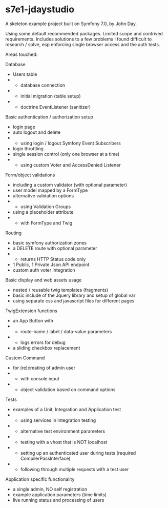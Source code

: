 # s7e1-jdaystudio
A skeleton example project built on Symfony 7.0, by John Day.

Using some default recommended packages. Limited scope and contrived requirements. Includes solutions to a few problems I found difficult to research / solve, esp enforcing single browser access and the auth tests.

Areas touched:

Database
- Users table
- - database connection
- - initial migration (table setup)
- - doctrine EventListener (sanitizer)

Basic authentication / authorization setup
- login page
- auto logout and delete
- - using login / logout Symfony Event Subscribers
- login throttling
- single session control (only one browser at a time)
- - using custom Voter and AccessDenied Listener

Form/object validations
- including a custom validator (with optional parameter)
- user model mapped by a FormType
- alternative validation options
- - using Validation Groups
- using a placeholder attribute
- - with FormType and Twig

Routing
- basic symfony authorization zones
- a DELETE route with optional parameter
- - returns HTTP Status code only
- 1 Public, 1 Private Json API endpoint
- custom auth voter integration

Basic display and web assets usage
- nested / reusable twig templates (fragments)
- basic include of the Jquery library and setup of global var
- using separate css and javascript files for different pages

TwigExtension functions
- an App Button with
- - route-name / label / data-value parameters
- - logs errors for debug
- a sliding checkbox replacement

Custom Command
- for (re)creating of admin user
- - with console input
- - object validation based on command options

Tests
- examples of a Unit, Integration and Application test
- - using services in Integration testing
- - alternative test environment parameters
- - testing with a vhost that is NOT localhost
- - setting up an authenticated user during tests (required CompilerPassInterface)
- - following through multiple requests with a test user

Application specific functionality
- a single admin, NO self registration
- example application parameters (time limits)
- live running status and processing of users

